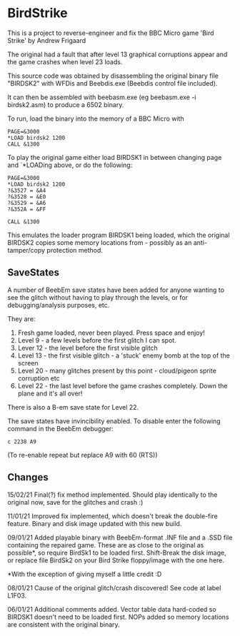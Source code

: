 # BirdStrike

This is a project to reverse-engineer and fix the BBC Micro game 'Bird Strike' by Andrew Frigaard

The original had a fault that after level 13 graphical corruptions appear and the game crashes when level 23 loads.

This source code was obtained by disassembling the original binary file "BIRDSK2" with WFDis and Beebdis.exe (Beebdis control file included).

It can then be assembled with beebasm.exe (eg beebasm.exe -i birdsk2.asm) to produce a 6502 binary.

To run, load the binary into the memory of a BBC Micro with

```
PAGE=&3000
*LOAD birdsk2 1200
CALL &1300
```

To play the original game either load BIRDSK1 in between changing page and `*LOADing above, or do the following:
```
PAGE=&3000
*LOAD birdsk2 1200
?&3527 = &A4
?&3528 = &E0
?&3529 = &A6
?&352A = &FF

CALL &1300
```

This emulates the loader program BIRDSK1 being loaded, which the original BIRDSK2 copies some memory locations from - possibly as an anti-tamper/copy protection method.

## SaveStates

A number of BeebEm save states have been added for anyone wanting to see the glitch without having to play through the levels, or for debugging/analysis purposes, etc.

They are:

1) Fresh game loaded, never been played. Press space and enjoy!
2) Level 9 - a few levels before the first glitch I can spot.
2) Lever 12 - the level before the first visible glitch
4) Level 13 - the first visible glitch - a 'stuck' enemy bomb at the top of the screen
5) Level 20 - many glitches present by this point - cloud/pigeon sprite corruption etc
6) Level 22 - the last level before the game crashes completely. Down the plane and it's all over!

There is also a B-em save state for Level 22.

The save states have invincibility enabled. To disable enter the following command in the BeebEm debugger:
```
c 2238 A9
```

(To re-enable repeat but replace A9 with 60 (RTS))

## Changes

15/02/21 Final(?) fix method implemented. Should play identically to the original now, save for the glitches and crash :)

11/01/21 Improved fix implemented, which doesn't break the double-fire feature. Binary and disk image updated with this new build.

09/01/21 Added playable binary with BeebEm-format .INF file and a .SSD file containing the repaired game. These are as close to the original as possible*, so require BirdSk1 to be loaded first. Shift-Break the disk image, or replace file BirdSk2 on your Bird Strike floppy/image with the one here.

\*With the exception of giving myself a little credit :D

08/01/21 Cause of the original glitch/crash discovered! See code at label L1F03.

06/01/21 Additional comments added. Vector table data hard-coded so BIRDSK1 doesn't need to be loaded first. NOPs added so memory locations are consistent with the original binary.
